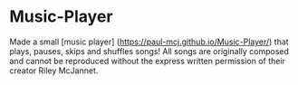 # Music-Player
Made a small [music player] (https://paul-mcj.github.io/Music-Player/) that plays, pauses, skips and shuffles songs! All songs are originally composed and cannot be reproduced without the express written permission of their creator Riley McJannet.

